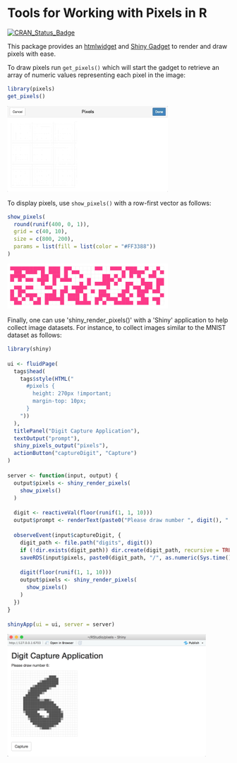 Tools for Working with Pixels in R
================

[![CRAN\_Status\_Badge](https://www.r-pkg.org/badges/version/pixels)](https://cran.r-project.org/package=pixels)

This package provides an [htmlwidget](http://www.htmlwidgets.org/) and [Shiny Gadget](https://shiny.rstudio.com/articles/gadgets.html) to render and draw pixels with ease.

To draw pixels run `get_pixels()` which will start the gadget to retrieve an array of numeric values representing each pixel in the image:

``` r
library(pixels)
get_pixels()
```

<img src="tools/readme/get_pixels.gif" width=364 />

To display pixels, use `show_pixels()` with a row-first vector as follows:

``` r
show_pixels(
  round(runif(400, 0, 1)),
  grid = c(40, 10),
  size = c(800, 200),
  params = list(fill = list(color = "#FF3388"))
)
```

<img src="tools/readme/show_pixels.png" width=364 />

Finally, one can use 'shiny\_render\_pixels()' with a 'Shiny' application to help collect image datasets. For instance, to collect images similar to the MNIST dataset as follows:

``` r
library(shiny)

ui <- fluidPage(
  tags$head(
    tags$style(HTML("
      #pixels {
        height: 270px !important;
        margin-top: 10px;
      }
    "))
  ),
  titlePanel("Digit Capture Application"),
  textOutput("prompt"),
  shiny_pixels_output("pixels"),
  actionButton("captureDigit", "Capture")
)

server <- function(input, output) {
  output$pixels <- shiny_render_pixels(
    show_pixels()
  )
  
  digit <- reactiveVal(floor(runif(1, 1, 10)))
  output$prompt <- renderText(paste0("Please draw number ", digit(), ":"))
  
  observeEvent(input$captureDigit, {
    digit_path <- file.path("digits", digit())
    if (!dir.exists(digit_path)) dir.create(digit_path, recursive = TRUE)
    saveRDS(input$pixels, paste0(digit_path, "/", as.numeric(Sys.time()), ".rds"))
    
    digit(floor(runif(1, 1, 10)))
    output$pixels <- shiny_render_pixels(
      show_pixels()
    )
  })
}

shinyApp(ui = ui, server = server)
```

<img src="tools/readme/shiny_app.png" width=450 />
